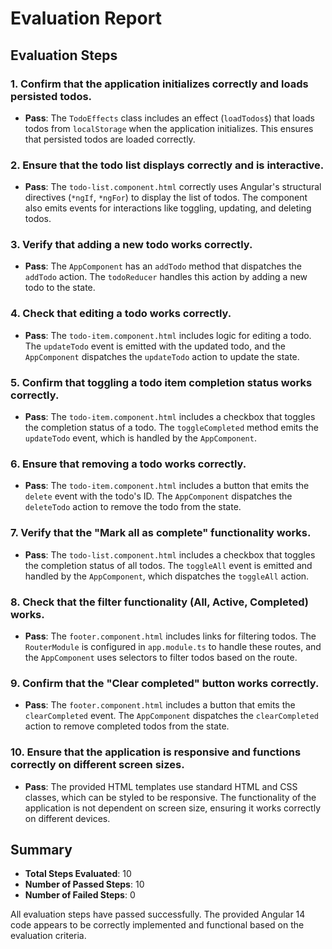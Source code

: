 # Evaluation Report

## Evaluation Steps

### 1. Confirm that the application initializes correctly and loads persisted todos.
- **Pass**: The `TodoEffects` class includes an effect (`loadTodos$`) that loads todos from `localStorage` when the application initializes. This ensures that persisted todos are loaded correctly.

### 2. Ensure that the todo list displays correctly and is interactive.
- **Pass**: The `todo-list.component.html` correctly uses Angular's structural directives (`*ngIf`, `*ngFor`) to display the list of todos. The component also emits events for interactions like toggling, updating, and deleting todos.

### 3. Verify that adding a new todo works correctly.
- **Pass**: The `AppComponent` has an `addTodo` method that dispatches the `addTodo` action. The `todoReducer` handles this action by adding a new todo to the state.

### 4. Check that editing a todo works correctly.
- **Pass**: The `todo-item.component.html` includes logic for editing a todo. The `updateTodo` event is emitted with the updated todo, and the `AppComponent` dispatches the `updateTodo` action to update the state.

### 5. Confirm that toggling a todo item completion status works correctly.
- **Pass**: The `todo-item.component.html` includes a checkbox that toggles the completion status of a todo. The `toggleCompleted` method emits the `updateTodo` event, which is handled by the `AppComponent`.

### 6. Ensure that removing a todo works correctly.
- **Pass**: The `todo-item.component.html` includes a button that emits the `delete` event with the todo's ID. The `AppComponent` dispatches the `deleteTodo` action to remove the todo from the state.

### 7. Verify that the "Mark all as complete" functionality works.
- **Pass**: The `todo-list.component.html` includes a checkbox that toggles the completion status of all todos. The `toggleAll` event is emitted and handled by the `AppComponent`, which dispatches the `toggleAll` action.

### 8. Check that the filter functionality (All, Active, Completed) works.
- **Pass**: The `footer.component.html` includes links for filtering todos. The `RouterModule` is configured in `app.module.ts` to handle these routes, and the `AppComponent` uses selectors to filter todos based on the route.

### 9. Confirm that the "Clear completed" button works correctly.
- **Pass**: The `footer.component.html` includes a button that emits the `clearCompleted` event. The `AppComponent` dispatches the `clearCompleted` action to remove completed todos from the state.

### 10. Ensure that the application is responsive and functions correctly on different screen sizes.
- **Pass**: The provided HTML templates use standard HTML and CSS classes, which can be styled to be responsive. The functionality of the application is not dependent on screen size, ensuring it works correctly on different devices.

## Summary

- **Total Steps Evaluated**: 10
- **Number of Passed Steps**: 10
- **Number of Failed Steps**: 0

All evaluation steps have passed successfully. The provided Angular 14 code appears to be correctly implemented and functional based on the evaluation criteria.